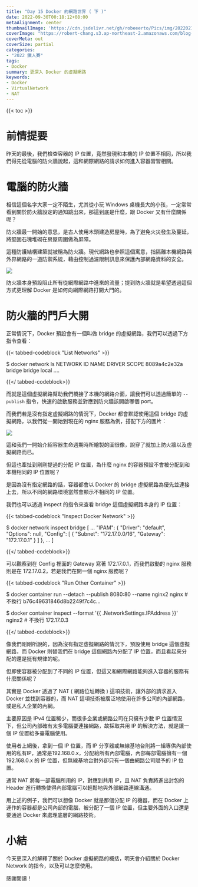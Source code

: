 ```yaml
---
title: "Day 15 Docker 的網路世界 ( 下 )"
date: 2022-09-30T00:18:12+08:00
metaAlignment: center
thumbnailImage: 'https://cdn.jsdelivr.net/gh/robeeerto/Pics/img/202202161656501.png'
coverImage: "https://robert-chang.s3.ap-northeast-2.amazonaws.com/blog-images/5dxen.jpg"
coverMeta: out
coverSize: partial
categories:
- "2022 鐵人賽"
tags:
- Docker
summary: 更深入 Docker 的虛擬網路
keywords:
- Docker
- VirtualNetwork
- NAT
---
```


{{< toc >}}

# 前情提要

昨天的最後，我們檢查容器的 IP 位置，竟然發現和本機的 IP 位置不相同，所以我們得先從電腦的防火牆說起，這和網際網路的請求如何進入容器習習相關。

# 電腦的防火牆

相信這個名字大家一定不陌生，尤其從小玩 Windows 桌機長大的小孩，一定常常看到關於防火牆設定的通知跳出來，那這到底是什麼，跟 Docker 又有什麼關係呢？

防火牆最一開始的意思，是古人使用木頭建造房屋時，為了避免火災發生及蔓延，將堅固石塊堆砌在房屋周圍做為屏障。

這種防護結構建築就被稱為防火牆。現代網路也參照這個寓意，指隔離本機網路與外界網路的一道防禦系統，藉由控制過濾限制訊息來保護內部網路資料的安全。

![](https://robert-chang.s3.ap-northeast-2.amazonaws.com/blog-images/epvli.png)

防火牆本身預設阻止所有從網際網路中進來的流量；提到防火牆就是希望透過這個方式更理解 Docker 是如何向網際網路打開大門的。

# 防火牆的門戶大開

正常情況下，Docker 預設會有一個叫做 bridge 的虛擬網路，我們可以透過下方指令查看：

{{< tabbed-codeblock "List Networks" >}}
<!-- tab bash -->
$ docker network ls
NETWORK ID    NAME   DRIVER SCOPE
8089a4c2e32a  	bridge bridge local
....
<!-- endtab -->
{{</ tabbed-codeblock>}}

而就是這個虛擬網路幫助我們橋接了本機的網路介面，讓我們可以透過簡單的 `--publish` 指令，快速的啟動服務並對應到防火牆該開啟哪個 port。

而我們若是沒有指定虛擬網路的情況下，Docker 都會默認使用這個 bridge 的虛擬網路，以我們從一開始到現在的 nginx 服務為例，搭配下方的圖片：

![](https://robert-chang.s3.ap-northeast-2.amazonaws.com/blog-images/h3dc1.png)

這和我們一開始介紹容器生命週期時所繪製的圖很像，說穿了就加上防火牆以及虛擬網路而已。

但這也牽扯到剛剛提過的分配 IP 位置，為什麼 nginx 的容器預設不會被分配到和本機相同的 IP 位置呢？

是因為沒有指定網路的話，容器都會以 Docker 的 bridge 虛擬網路為優先並連接上去，所以不同的網路環境當然會顯示不相同的 IP 位置。

我們也可以透過 inspect 的指令來查看 bridge 這個虛擬網路本身的 IP 位置：

{{< tabbed-codeblock "Inspect Docker Network" >}}
<!-- tab bash -->
$ docker network inspect bridge
[
  ...
    "IPAM": {
      "Driver": "default",
      "Options": null,
      "Config": [
        {
          "Subnet": "172.17.0.0/16",
          "Gateway": "172.17.0.1"
        }
      ]
    },
  ...
]
<!-- endtab -->
{{</ tabbed-codeblock>}}

可以觀察到在 Config 裡面的 Gateway 寫著 172.17.0.1，而我們啟動的 nginx 服務則是在 172.17.0.2，若是我們在開一個 nginx 服務呢？

{{< tabbed-codeblock "Run Other Container" >}}
<!-- tab bash -->
$ docker container run --detach --publish 8080:80 --name nginx2 nginx # 不換行
b76c49631846d8b2249f7c4c...

$ docker container inspect --format '{{ .NetworkSettings.IPAddress }}' nginx2 # 不換行
172.17.0.3
<!-- endtab -->
{{</ tabbed-codeblock>}}

像我們剛剛所說的，因為沒有指定虛擬網路的情況下，預設使用 bridge 這個虛擬網路，而 Docker 則替我們在 bridge 這個網路內分配了 IP 位置，而且看起來分配的還是挺有規律的呢。

但即使容器被分配到了不同的 IP 位置，但這又和網際網路能夠進入容器的服務有什麼關係呢？

其實是 Docker 透過了 NAT ( 網路位址轉換 ) 這項技術，讓外部的請求進入 Docker 並找到容器的，而 NAT 這項技術被廣泛地使用在許多公司的內部網路，或是私人企業的內網。

主要原因是 IPv4 位置稀少，而很多企業或網路公司在只擁有少數 IP 位置情況下，但公司內部確有太多電腦要連接網路，故採取共用 IP 的解決方法，就是讓一個 IP 位置給多臺電腦使用。

使用者上網後，拿到一個 IP 位置，而 IP 分享器或無線基地台則將一組專供內部使用的私有IP，通常是192.168.0.x，分配給所有內部電腦，內部每部電腦擁有一個192.168.0.x 的 IP 位置，但無線基地台對外卻只有一個由網路公司賦予的 IP 位置。

通常 NAT 將每一部電腦所用的 IP，對應到共用 IP，且 NAT 負責將進出封包的 Header 進行轉換使得內部電腦可以輕鬆地與外部網路連線溝通。

用上述的例子，我們可以想像 Docker 就是那個分配 IP 的機器，而在 Docker 上運作的容器都是公司內部的電腦，被分配了一個 IP 位置，但主要外面的入口還是要通過 Docker 來處理底層的網路技術。

# 小結

今天更深入的解釋了關於 Docker 虛擬網路的概括，明天會介紹關於 Docker Network 的指令，以及可以怎麼使用。

感謝閱讀！
